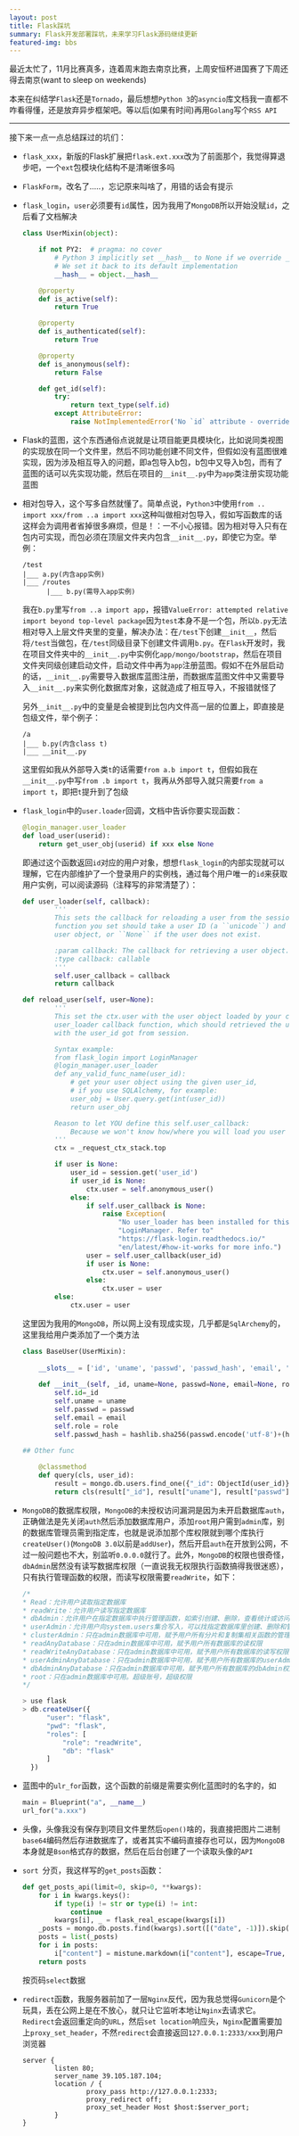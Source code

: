 ```yaml
---
layout: post
title: Flask踩坑
summary: Flask开发部署踩坑，未来学习Flask源码继续更新
featured-img: bbs
---
```


最近太忙了，11月比赛真多，连着周末跑去南京比赛，上周安恒杯进国赛了下周还得去南京(want to sleep on weekends)

本来在纠结学`Flask`还是`Tornado`，最后想想`Python 3`的`asyncio`库文档我一直都不咋看得懂，还是放弃异步框架吧。等以后(如果有时间)再用`Golang`写个`RSS API`

***

接下来一点一点总结踩过的坑们：

+ `flask_xxx`，新版的Flask扩展把`flask.ext.xxx`改为了前面那个，我觉得算退步吧，一个`ext`包模块化结构不是清晰很多吗

+ `FlaskForm`，改名了.....，忘记原来叫啥了，用错的话会有提示

+ `flask_login`，`user`必须要有`id`属性，因为我用了`MongoDB`所以开始没赋`id`，之后看了文档解决

  ```python
  class UserMixin(object):
  
      if not PY2:  # pragma: no cover
          # Python 3 implicitly set __hash__ to None if we override __eq__
          # We set it back to its default implementation
          __hash__ = object.__hash__
  
      @property
      def is_active(self):
          return True
  
      @property
      def is_authenticated(self):
          return True
  
      @property
      def is_anonymous(self):
          return False
  
      def get_id(self):
          try:
              return text_type(self.id)
          except AttributeError:
              raise NotImplementedError('No `id` attribute - override `get_id`')
  ```

+ Flask的蓝图，这个东西通俗点说就是让项目能更具模块化，比如说同类视图的实现放在同一个文件里，然后不同功能创建不同文件，但假如没有蓝图很难实现，因为涉及相互导入的问题，即a包导入b包，b包中又导入b包，而有了蓝图的话可以先实现功能，然后在项目的`__init__.py`中为`app`类注册实现功能蓝图

+ 相对包导入，这个写多自然就懂了。简单点说，`Python3`中使用`from .. import xxx/from ..a import xxx`这种叫做相对包导入，假如写函数库的话这样会为调用者省掉很多麻烦，但是！：一不小心报错。因为相对导入只有在包内可实现，而包必须在顶层文件夹内包含`__init__.py`，即使它为空。举例：

  ```
  /test
  |___ a.py(内含app实例)
  |___ /routes
  		|___ b.py(需导入app实例)
  ```

  我在`b.py`里写`from ..a import app`，报错`ValueError: attempted relative import beyond top-level package`因为`test`本身不是一个包，所以`b.py`无法相对导入上层文件夹里的变量，解决办法：在`/test`下创建`__init__`，然后将`/test`当做包，在`/test`同级目录下创建文件调用`b.py`。在`Flask`开发时，我在项目文件夹中的`__init__.py`中实例化`app/mongo/bootstrap`，然后在项目文件夹同级创建启动文件，启动文件中再为`app`注册蓝图。假如不在外层启动的话，`__init__.py`需要导入数据库蓝图注册，而数据库蓝图文件中又需要导入`__init__.py`来实例化数据库对象，这就造成了相互导入，不报错就怪了



  另外`__init__.py`中的变量是会被提到比包内文件高一层的位置上，即直接是包级文件，举个例子：

  ```
  /a
  |___ b.py(内含class t)
  |___ __init__.py
  ```

  这里假如我从外部导入类`t`的话需要`from a.b import t`，但假如我在`__init__.py`中写`from .b import t`，我再从外部导入就只需要`from a import t`，即把`t`提升到了包级

+ `flask_login`中的`user.loader`回调，文档中告诉你要实现函数：

  ```python
  @login_manager.user_loader
  def load_user(userid):
      return get_user_obj(userid) if xxx else None
  ```

  即通过这个函数返回`id`对应的用户对象，想想`flask_login`的内部实现就可以理解，它在内部维护了一个登录用户的实例栈，通过每个用户唯一的`id`来获取用户实例，可以阅读源码（注释写的非常清楚了）：

  ```python
  def user_loader(self, callback):
          '''
          This sets the callback for reloading a user from the session. The
          function you set should take a user ID (a ``unicode``) and return a
          user object, or ``None`` if the user does not exist.
  
          :param callback: The callback for retrieving a user object.
          :type callback: callable
          '''
          self.user_callback = callback
          return callback
  
  def reload_user(self, user=None):
          '''
          This set the ctx.user with the user object loaded by your customized
          user_loader callback function, which should retrieved the user object
          with the user_id got from session.
  
          Syntax example:
          from flask_login import LoginManager
          @login_manager.user_loader
          def any_valid_func_name(user_id):
              # get your user object using the given user_id,
              # if you use SQLAlchemy, for example:
              user_obj = User.query.get(int(user_id))
              return user_obj
  
          Reason to let YOU define this self.user_callback:
              Because we won't know how/where you will load you user object.
          '''
          ctx = _request_ctx_stack.top
  
          if user is None:
              user_id = session.get('user_id')
              if user_id is None:
                  ctx.user = self.anonymous_user()
              else:
                  if self.user_callback is None:
                      raise Exception(
                          "No user_loader has been installed for this "
                          "LoginManager. Refer to"
                          "https://flask-login.readthedocs.io/"
                          "en/latest/#how-it-works for more info.")
                  user = self.user_callback(user_id)
                  if user is None:
                      ctx.user = self.anonymous_user()
                  else:
                      ctx.user = user
          else:
              ctx.user = user
  ```

  这里因为我用的`MongoDB`，所以网上没有现成实现，几乎都是`SqlArchemy`的，这里我给用户类添加了一个类方法

  ```python
  class BaseUser(UserMixin):
      
      __slots__ = ['id', 'uname', 'passwd', 'passwd_hash', 'email', 'role']
      
      def __init__(self, _id, uname=None, passwd=None, email=None, role="basic"):
          self.id=_id
          self.uname = uname
          self.passwd = passwd
          self.email = email
          self.role = role
          self.passwd_hash = hashlib.sha256(passwd.encode('utf-8')+(hashlib.md5(salt.encode("utf-8")).hexdigest()).encode("utf-8")).hexdigest()
      
  ## Other func
  
      @classmethod
      def query(cls, user_id):
          result = mongo.db.users.find_one({"_id": ObjectId(user_id)})
          return cls(result["_id"], result["uname"], result["passwd"], result["email"], result["role"])
  ```

+ `MongoDB`的数据库权限，`MongoDB`的未授权访问漏洞是因为未开启数据库`auth`，正确做法是先关闭`auth`然后添加数据库用户，添加`root`用户需到`admin`库，别的数据库管理员需到指定库，也就是说添加那个库权限就到哪个库执行`createUser()`(`MongoDB 3.0`以前是`addUser`)，然后开启`auth`在开放到公网，不过一般问题也不大，别监听`0.0.0.0`就行了。此外，`MongoDB`的权限也很奇怪，`dbAdmin`居然没有读写数据库权限（一直说我无权限执行函数搞得我很迷惑），只有执行管理函数的权限，而读写权限需要`readWrite`，如下：

  ```javascript
  /*
  * Read：允许用户读取指定数据库
  * readWrite：允许用户读写指定数据库
  * dbAdmin：允许用户在指定数据库中执行管理函数，如索引创建、删除，查看统计或访问system.profile
  * userAdmin：允许用户向system.users集合写入，可以找指定数据库里创建、删除和管理用户
  * clusterAdmin：只在admin数据库中可用，赋予用户所有分片和复制集相关函数的管理权限。
  * readAnyDatabase：只在admin数据库中可用，赋予用户所有数据库的读权限
  * readWriteAnyDatabase：只在admin数据库中可用，赋予用户所有数据库的读写权限
  * userAdminAnyDatabase：只在admin数据库中可用，赋予用户所有数据库的userAdmin权限
  * dbAdminAnyDatabase：只在admin数据库中可用，赋予用户所有数据库的dbAdmin权限。
  * root：只在admin数据库中可用。超级账号，超级权限
  */
  
  > use flask
  > db.createUser({
        "user": "flask",
        "pwd": "flask",
        "roles": [
            "role": "readWrite",
            "db": "flask"
        ]
    })
  ```

+ 蓝图中的`ulr_for`函数，这个函数的前缀是需要实例化蓝图时的名字的，如

  ```python
  main = Blueprint("a", __name__)
  url_for("a.xxx")
  ```

+ 头像，头像我没有保存到项目文件里然后`open()`啥的，我直接把图片二进制`base64`编码然后存进数据库了，或者其实不编码直接存也可以，因为`MongoDB`本身就是`Bson`格式存的数据，然后在后台创建了一个读取头像的`API`

+ `sort `分页，我这样写的`get_posts`函数：

  ```python
  def get_posts_api(limit=0, skip=0, **kwargs):
      for i in kwargs.keys():
          if type(i) != str or type(i) != int:
              continue
          kwargs[i], _ = flask_real_escape(kwargs[i])  
      _posts = mongo.db.posts.find(kwargs).sort([("date", -1)]).skip(skip).limit(limit)
      posts = list(_posts)
      for i in posts:
          i["content"] = mistune.markdown(i["content"], escape=True, hard_wrap=True)
      return posts
  ```

  按页码`select`数据

+ `redirect`函数，我服务器前加了一层`Nginx`反代，因为我总觉得`Gunicorn`是个玩具，丢在公网上是在不放心，就只让它监听本地让`Nginx`去请求它。`Redirect`会返回重定向的`URL`，然后`set location`响应头，`Nginx`配置需要加上`proxy_set_header`，不然`redirect`会直接返回`127.0.0.1:2333/xxx`到用户浏览器

  ```
  server {
          listen 80;
          server_name 39.105.187.104;
          location / {
                  proxy_pass http://127.0.0.1:2333;
                  proxy_redirect off;
                  proxy_set_header Host $host:$server_port;
          }
  }
  ```
